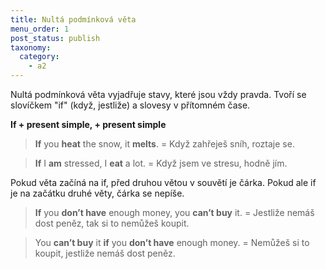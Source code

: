 ```yaml
---
title: Nultá podmínková věta
menu_order: 1
post_status: publish
taxonomy:
  category:
    - a2
---
```


Nultá podmínková věta vyjadřuje stavy, které jsou vždy pravda. Tvoří se slovíčkem "if" (když, jestliže) a slovesy v přítomném čase.

**If + present simple, + present simple**

> **If** you **heat** the snow, it **melts**. = Když zahřeješ sníh, roztaje se.

> **If** I **am** stressed, I **eat** a lot. = Když jsem ve stresu, hodně jím.

Pokud věta začíná na if, před druhou větou v souvětí je čárka. Pokud ale if je na začátku druhé věty, čárka se nepíše.

> **If** you **don’t have** enough money, you **can’t buy** it. = Jestliže nemáš dost peněz, tak si to nemůžeš koupit.

> You **can’t buy** it **if** you **don’t have** enough money. = Nemůžeš si to koupit, jestliže nemáš dost peněz.

